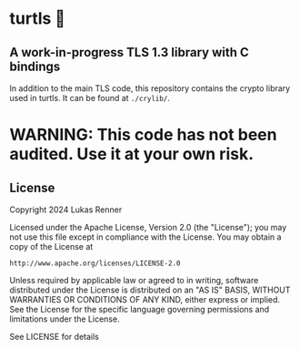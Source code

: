 # turtls 🐢

## A work-in-progress TLS 1.3 library with C bindings

In addition to the main TLS code, this repository contains the crypto library used in turtls.
It can be found at `./crylib/`.

WARNING: This code has not been audited. Use it at your own risk.
================================================================

## License
Copyright 2024 Lukas Renner

Licensed under the Apache License, Version 2.0 (the "License");
you may not use this file except in compliance with the License.
You may obtain a copy of the License at

    http://www.apache.org/licenses/LICENSE-2.0

Unless required by applicable law or agreed to in writing, software
distributed under the License is distributed on an "AS IS" BASIS,
WITHOUT WARRANTIES OR CONDITIONS OF ANY KIND, either express or implied.
See the License for the specific language governing permissions and
limitations under the License.

See LICENSE for details
